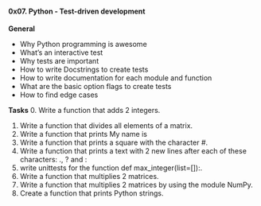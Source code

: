 #### 0x07. Python - Test-driven development
**General**

- Why Python programming is awesome
- What’s an interactive test
- Why tests are important
- How to write Docstrings to create tests
- How to write documentation for each module and function
- What are the basic option flags to create tests
- How to find edge cases

**Tasks**
0. Write a function that adds 2 integers.
1. Write a function that divides all elements of a matrix.
2. Write a function that prints My name is <first name> <last name>
3. Write a function that prints a square with the character #.
4. Write a function that prints a text with 2 new lines after each of these characters: ., ? and :
5. write unittests for the function def max_integer(list=[]):.
6. Write a function that multiplies 2 matrices.
7. Write a function that multiplies 2 matrices by using the module NumPy.
8. Create a function that prints Python strings.

